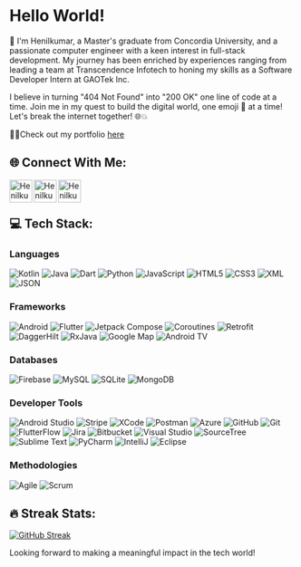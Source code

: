# Hello World!

👋 I'm Henilkumar, a Master's graduate from Concordia University, and a passionate computer engineer with a keen interest in full-stack development. My journey has been enriched by experiences ranging from leading a team at Transcendence Infotech to honing my skills as a Software Developer Intern at GAOTek Inc.

I believe in turning "404 Not Found" into "200 OK" one line of code at a time. Join me in my quest to build the digital world, one emoji 🧱 at a time! Let's break the internet together! 🌐💥

👨‍💻Check out my portfolio [here](https://henilpavasiya.github.io/Porfolio/)


## 🌐 Connect With Me:

[<img align="left" alt="Henilkumar Patel | LinkedIn" width="40px" src="https://cdn-icons-png.flaticon.com/512/174/174857.png" />](https://www.linkedin.com/in/henil-patel-11a06415a/)
[<img align="left" alt="Henilkumar Patel | Email" width="40px" src="https://cdn-icons-png.flaticon.com/512/732/732200.png" />](mailto:henil.pavasiya@gmail.com)
[<img align="left" alt="Henilkumar Patel | Portfolio" width="40px" src="https://cdn-icons-png.flaticon.com/512/1055/1055646.png" />](https://henilpavasiya.github.io/Porfolio/)

<br />
<br />


## 💻 Tech Stack:

### Languages
![Kotlin](https://img.shields.io/badge/Kotlin-%23F7DF1E.svg?&style=for-the-badge&logo=kotlin&logoColor=blue)
![Java](https://img.shields.io/badge/Java-%23007ACC.svg?&style=for-the-badge&logo=java&logoColor=white)
![Dart](https://img.shields.io/badge/Dart-%23007ACC.svg?&style=for-the-badge&logo=dart&logoColor=white)
![Python](https://img.shields.io/badge/Python-%23777BB4.svg?&style=for-the-badge&logo=python&logoColor=white)
![JavaScript](https://img.shields.io/badge/JavaScript-%23F7DF1E.svg?&style=for-the-badge&logo=javascript&logoColor=black)
![HTML5](https://img.shields.io/badge/HTML5-%23E34F26.svg?&style=for-the-badge&logo=html5&logoColor=white)
![CSS3](https://img.shields.io/badge/CSS3-%231572B6.svg?&style=for-the-badge&logo=css3&logoColor=white)
![XML](https://img.shields.io/badge/XML-%23007ACC.svg?&style=for-the-badge&logo=xml&logoColor=white)
![JSON](https://img.shields.io/badge/JSON-%23000000.svg?&style=for-the-badge&logo=json&logoColor=white)

### Frameworks
![Android](https://img.shields.io/badge/Android-%3DDC84.svg?&style=for-the-badge&logo=android&logoColor=white)
![Flutter](https://img.shields.io/badge/Flutter-%02569B.svg?&style=for-the-badge&logo=flutter&logoColor=white)
![Jetpack Compose](https://img.shields.io/badge/Jetpack_Compose-%23007ACC.svg?&style=for-the-badge&logo=jetpackcompose&logoColor=white)
![Coroutines](https://img.shields.io/badge/Kotlin_Coroutines-%230095D5.svg?&style=for-the-badge&logo=kotlin&logoColor=white)
![Retrofit](https://img.shields.io/badge/Retrofit-%23E34F26.svg?&style=for-the-badge&logo=retrofit&logoColor=white)
![DaggerHilt](https://img.shields.io/badge/Dagger_Hilt-%2CA5B9.svg?&style=for-the-badge&logo=dagger&logoColor=white)
![RxJava](https://img.shields.io/badge/RxJava-%23B7178C.svg?&style=for-the-badge&logo=reactivex&logoColor=white)
![Google Map](https://img.shields.io/badge/Google_Maps-%234285F4.svg?&style=for-the-badge&logo=googlemaps&logoColor=white)
![Android TV](https://img.shields.io/badge/Android_TV-%23003A9B.svg?&style=for-the-badge&logo=androidtv&logoColor=white)

### Databases
![Firebase](https://img.shields.io/badge/Firebase-%23FFCA28.svg?&style=for-the-badge&logo=firebase&logoColor=black)
![MySQL](https://img.shields.io/badge/MySQL-%2300f.svg?&style=for-the-badge&logo=mysql&logoColor=white)
![SQLite](https://img.shields.io/badge/SQLite-%2307405e.svg?&style=for-the-badge&logo=sqlite&logoColor=white)
![MongoDB](https://img.shields.io/badge/MongoDB-%234ea94b.svg?&style=for-the-badge&logo=mongodb&logoColor=white)

### Developer Tools
![Android Studio](https://img.shields.io/badge/Android_Studio-%3DDC84.svg?&style=for-the-badge&logo=android-studio&logoColor=white)
![Stripe](https://img.shields.io/badge/Stripe-%23008CDD.svg?&style=for-the-badge&logo=stripe&logoColor=white)
![XCode](https://img.shields.io/badge/XCode-%231575F9.svg?&style=for-the-badge&logo=xcode&logoColor=white)
![Postman](https://img.shields.io/badge/Postman-%23FF6C37.svg?&style=for-the-badge&logo=postman&logoColor=white)
![Azure](https://img.shields.io/badge/Azure-%230072C6.svg?&style=for-the-badge&logo=microsoftazure&logoColor=white)
![GitHub](https://img.shields.io/badge/GitHub-100000?style=for-the-badge&logo=github&logoColor=white)
![Git](https://img.shields.io/badge/Git-%23F05033.svg?&style=for-the-badge&logo=git&logoColor=white)
![FlutterFlow](https://img.shields.io/badge/FlutterFlow-%2300569B.svg?&style=for-the-badge&logo=flutter&logoColor=white)
![Jira](https://img.shields.io/badge/Jira-%230A0FFF.svg?&style=for-the-badge&logo=jira&logoColor=white)
![Bitbucket](https://img.shields.io/badge/Bitbucket-%230047B3.svg?&style=for-the-badge&logo=bitbucket&logoColor=white)
![Visual Studio](https://img.shields.io/badge/Visual_Studio-%235C2D91.svg?&style=for-the-badge&logo=visualstudio&logoColor=white)
![SourceTree](https://img.shields.io/badge/SourceTree-%230052CC.svg?&style=for-the-badge&logo=sourcetree&logoColor=white)
![Sublime Text](https://img.shields.io/badge/Sublime_Text-%239F55F7.svg?&style=for-the-badge&logo=sublimetext&logoColor=important)
![PyCharm](https://img.shields.io/badge/PyCharm-%23000000.svg?&style=for-the-badge&logo=pycharm&logoColor=white)
![IntelliJ](https://img.shields.io/badge/IntelliJ_IDEA-%23000000.svg?&style=for-the-badge&logo=intellijidea&logoColor=white)
![Eclipse](https://img.shields.io/badge/Eclipse-%232C2255.svg?&style=for-the-badge&logo=eclipse&logoColor=white)

### Methodologies
![Agile](https://img.shields.io/badge/Agile-%23007ACC.svg?&style=for-the-badge&logo=agile&logoColor=white)
![Scrum](https://img.shields.io/badge/Scrum-%23E34F26.svg?&style=for-the-badge&logo=scrum&logoColor=white)

## 🔥 Streak Stats:

[![GitHub Streak](https://github-readme-streak-stats.herokuapp.com?user=henilpavasiya&theme=dark)](https://git.io/streak-stats)

Looking forward to making a meaningful impact in the tech world!
